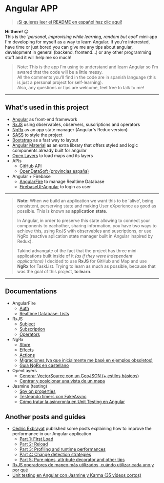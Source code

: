 # Angular APP

> [¡Si quieres leer el README en español haz clic aquí!](./README.md)

**Hi there!** 😊  
This is the *'personal, improvising while learning, random but cool'* mini-app I'm developing for myself as a way to learn Angular. If you're interested, have time or just bored you can give me any tips about angular, development in general (backend, frontend...) or any other programming stuff and it will help me so much!  

> Note: This is the app I'm using to understand and learn Angular so I'm awared that the code will be a little messy.  
> All the comments you'll find in the code are in spanish language (this is just a personal project for self-learning).  
> Also, any questions or tips are welcome, feel free to talk to me!

----

## What's used in this project

- [Angular](https://angular.io/) as front-end framework
- [RxJS](https://rxjs.dev/) using observables, observers, suscriptions and operators
- [NgRx](https://ngrx.io/docs) as an app state manager (Angular's Redux version)
- [SASS](https://sass-lang.com/) to style the project
- [Bootstrap](https://getbootstrap.com/) as a fast way to layout
- [Angular Material](https://next.material.angular.io/) as an extra library that offers styled and logic components already built for angular
- [Open Layers](https://openlayers.org/) to load maps and its layers
- APIs
  - [GitHub API](https://docs.github.com/en/rest)
  - [OpenDataSoft (provincias españa)](https://help.opendatasoft.com/apis/ods-search-v1/#record-search-api) 
- Angular + Firebase
  - [AngularFire](https://github.com/angular/angularfire) to manage Realtime Database
  - [FirebaseUI-Angular](https://github.com/RaphaelJenni/FirebaseUI-Angular) to login as user
  
----

> **Note:**
> When we build an application we want this to be 'alive', being consistent, perserving state and making User eXperience as good as possible. This is known as **application state**.  
>  
> In Angular, in order to preserve this state allowing to connect your components to eachother, sharing information, you have two ways to achieve this, using RxJS with observables and suscriptions, or use NgRx (reactive aplication state manager built in Angular inspired by Redux).   
> 
> Takind advangate of the fact that the project has three mini-applications built inside of it *(as if they were independent applications)* I decided to use **RxJS** for GitHub and Map and use **NgRx** for TaskList. Trying to learn as much as possible, because that was the goal of this project, **to learn**.

----

## Documentations

- AngularFire 
  - [Auth](https://github.com/angular/angularfire/blob/master/docs/auth/getting-started.md)
  - [Realtime Database: Lists](https://github.com/angular/angularfire/blob/master/docs/rtdb/lists.md)
- RxJS
  - [Subject](https://rxjs.dev/guide/subject)
  - [Subscription](https://rxjs.dev/guide/subscription)
  - [Operators](https://rxjs.dev/guide/operators)
- NgRx
  - [Store](https://ngrx.io/guide/store)
  - [Effects](https://ngrx.io/guide/effects)
  - [Actions](https://ngrx.io/guide/store/actions)
  - [Migraciones (ya que inicialmente me basé en ejemplos obsoletos)](https://ngrx.io/guide/migration/v13)
  - [Guía NgRx en castellano](https://academia-binaria.com/el-patron-redux-con-ngrx-en-angular/)
- OpenLayers
  - [Generar VectorSource con un GeoJSON (+ estilos básicos)](https://openlayers.org/en/latest/examples/geojson.html)
  - [Centrar y posicionar una vista de un mapa](https://openlayers.org/en/latest/examples/center.html)
- Jasmine (testing)
  - [Spy on properties](https://jasmine.github.io/tutorials/spying_on_properties)
  - [Testeando timers con FakeAsync](https://www.damirscorner.com/blog/posts/20210917-TestingTimersWithFakeAsync.html)
  - [Cómo tratar la asincronía en Unit Testing en Angular](https://codecraft.tv/courses/angular/unit-testing/asynchronous/#_summary)

## Another posts and guides

- [Cédric Exbrayat](https://github.com/cexbrayat) published some posts explaining how to improve the performance in our Angular application
  - [Part 1: First Load](https://blog.ninja-squad.com/2018/09/06/angular-performances-part-1/)
  - [Part 2: Reload](https://blog.ninja-squad.com/2018/09/13/angular-performances-part-2/)
  - [Part 3: Profiling and runtime performances](https://blog.ninja-squad.com/2018/09/20/angular-performances-part-3/)
  - [Part 4: Change detection strategies](https://blog.ninja-squad.com/2018/09/27/angular-performances-part-4/)
  - [Part 5: Pure pipes, attribute decorator and other tips](https://blog.ninja-squad.com/2018/10/04/angular-performances-part-5/)
- [RxJS operadores de mapeo más utilizados, cuándo utilizar cada uno y por qué](https://blog.angular-university.io/rxjs-higher-order-mapping/)
- [Unit testing en Angular con Jasmine y Karma (35 vídeos cortos)](https://www.youtube.com/playlist?list=PL8jcXf-CLpxolmjV5_taFP0c5LyCveDF1)
